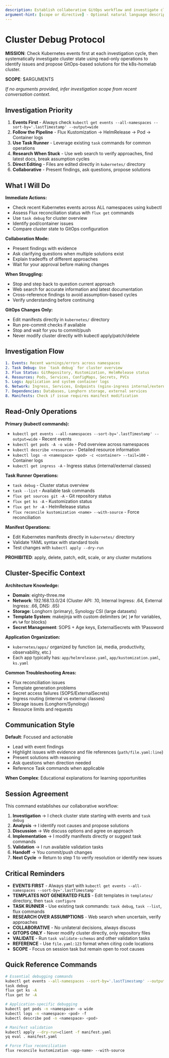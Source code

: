```yaml
---
description: Establish collaborative GitOps workflow and investigate cluster state for k8s-homelab
argument-hint: [scope or directive] - Optional natural language description of investigation focus
---
```


# Cluster Debug Protocol

**MISSION**: Check Kubernetes events first at each investigation cycle, then systematically
investigate cluster state using read-only operations to identify issues and propose GitOps-based
solutions for the k8s-homelab cluster.

**SCOPE**: $ARGUMENTS

*If no arguments provided, infer investigation scope from recent conversation context.*

## Investigation Priority

1. **Events First** - Always check `kubectl get events --all-namespaces --sort-by='.lastTimestamp' --output=wide`
2. **Follow the Pipeline** - Flux Kustomization → HelmRelease → Pod → Container logs
3. **Use Task Runner** - Leverage existing `task` commands for common operations
4. **Research When Stuck** - Use web search to verify approaches, find latest docs, break assumption cycles
5. **Direct Editing** - Files are edited directly in `kubernetes/` directory
6. **Collaborative** - Present findings, ask questions, propose solutions

## What I Will Do

**Immediate Actions:**

- Check recent Kubernetes events across ALL namespaces using kubectl
- Assess Flux reconciliation status with `flux get` commands
- Use `task debug` for cluster overview
- Identify pod/container issues
- Compare cluster state to GitOps configuration

**Collaboration Mode:**

- Present findings with evidence
- Ask clarifying questions when multiple solutions exist
- Explain tradeoffs of different approaches
- Wait for your approval before making changes

**When Struggling:**

- Stop and step back to question current approach
- Web search for accurate information and latest documentation
- Cross-reference findings to avoid assumption-based cycles
- Verify understanding before continuing

**GitOps Changes Only:**

- Edit manifests directly in `kubernetes/` directory
- Run pre-commit checks if available
- Stop and wait for you to commit/push
- Never modify cluster directly with kubectl apply/patch/delete

## Investigation Flow

```yaml
1. Events: Recent warnings/errors across namespaces
2. Task Debug: Use `task debug` for cluster overview
3. Flux Status: GitRepository, Kustomization, HelmRelease status
4. Resources: Pods, Services, ConfigMaps, Secrets, PVCs
5. Logs: Application and system container logs
6. Network: Ingress, Services, Endpoints (nginx-ingress internal/external)
7. Dependencies: Databases, Longhorn storage, external services
8. Manifests: Check if issue requires manifest modification
```

## Read-Only Operations

**Primary (kubectl commands):**

- `kubectl get events --all-namespaces --sort-by='.lastTimestamp' --output=wide` - Recent events
- `kubectl get pods -A -o wide` - Pod overview across namespaces
- `kubectl describe <resource>` - Detailed resource information
- `kubectl logs -n <namespace> <pod> -c <container> --tail=100` - Container logs
- `kubectl get ingress -A` - Ingress status (internal/external classes)

**Task Runner Operations:**

- `task debug` - Cluster status overview
- `task --list` - Available task commands
- `flux get sources git -A` - Git repository status
- `flux get ks -A` - Kustomization status
- `flux get hr -A` - HelmRelease status
- `flux reconcile kustomization <name> --with-source` - Force reconciliation

**Manifest Operations:**

- Edit Kubernetes manifests directly in `kubernetes/` directory
- Validate YAML syntax with standard tools
- Test changes with `kubectl apply --dry-run`

**PROHIBITED**: apply, delete, patch, edit, scale, or any cluster mutations

## Cluster-Specific Context

**Architecture Knowledge:**
- **Domain**: eighty-three.me
- **Network**: 192.168.13.0/24 (Cluster API: .10, Internal Ingress: .64, External Ingress: .66, DNS: .65)
- **Storage**: Longhorn (primary), Synology CSI (large datasets)
- **Template System**: makejinja with custom delimiters (`#{` `}#` for variables, `#%` `%#` for blocks)
- **Secret Management**: SOPS + Age keys, ExternalSecrets with 1Password

**Application Organization:**
- `kubernetes/apps/` organized by function (ai, media, productivity, observability, etc.)
- Each app typically has: `app/helmrelease.yaml`, `app/kustomization.yaml`, `ks.yaml`

**Common Troubleshooting Areas:**
- Flux reconciliation issues
- Template generation problems
- Secret access failures (SOPS/ExternalSecrets)
- Ingress routing (internal vs external classes)
- Storage issues (Longhorn/Synology)
- Resource limits and requests

## Communication Style

**Default**: Focused and actionable

- Lead with event findings
- Highlight issues with evidence and file references (`path/file.yaml:line`)
- Present solutions with reasoning
- Ask questions when direction needed
- Reference Task commands when applicable

**When Complex**: Educational explanations for learning opportunities

## Session Agreement

This command establishes our collaborative workflow:

1. **Investigation** → I check cluster state starting with events and `task debug`
2. **Analysis** → I identify root causes and propose solutions
3. **Discussion** → We discuss options and agree on approach
4. **Implementation** → I modify manifests directly or suggest task commands
5. **Validation** → I run available validation tasks
6. **Handoff** → You commit/push changes
7. **Next Cycle** → Return to step 1 to verify resolution or identify new issues

## Critical Reminders

- **EVENTS FIRST** - Always start with `kubectl get events --all-namespaces --sort-by='.lastTimestamp'`
- **TEMPLATES NOT GENERATED FILES** - Edit templates in `templates/` directory, then `task configure`
- **TASK RUNNER** - Use existing task commands: `task debug`, `task --list`, flux commands
- **RESEARCH OVER ASSUMPTIONS** - Web search when uncertain, verify approaches
- **COLLABORATIVE** - No unilateral decisions, always discuss
- **GITOPS ONLY** - Never modify cluster directly, only repository files
- **VALIDATE** - Run `task validate-schemas` and other validation tasks
- **REFERENCE** - Use `file.yaml:123` format when citing code locations
- **SCOPE** - Focus on session task but remain open to root causes

## Quick Reference Commands

```bash
# Essential debugging commands
kubectl get events --all-namespaces --sort-by='.lastTimestamp' --output=wide
task debug
flux get ks -A
flux get hr -A

# Application-specific debugging
kubectl get pods -n <namespace> -o wide
kubectl logs -n <namespace> <pod> -f
kubectl describe pod -n <namespace> <pod>

# Manifest validation
kubectl apply --dry-run=client -f manifest.yaml
yq eval . manifest.yaml

# Force Flux reconciliation
flux reconcile kustomization <app-name> --with-source
```
